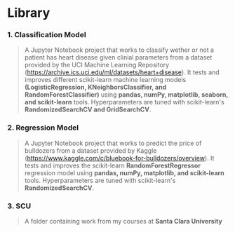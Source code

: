 # Library 

###  1. Classification Model
  > A Jupyter Notebook project that works to classify wether or not a patient has heart disease given clinial parameters from a dataset provided by the UCI Machine Learning Repository (https://archive.ics.uci.edu/ml/datasets/heart+disease). 
  > It tests and improves different scikit-learn machine learning models **(LogisticRegression, KNeighborsClassifier, and RandomForestClassifier)** using **pandas, numPy, matplotlib, seaborn, and scikit-learn** tools. Hyperparameters are tuned with scikit-learn's **RandomizedSearchCV and GridSearchCV**.
###  2. Regression Model 
  > A Jupyter Notebook project that works to predict the price of bulldozers from a dataset provided by Kaggle (https://www.kaggle.com/c/bluebook-for-bulldozers/overview). 
  > It tests and improves the scikit-learn **RandomForestRegressor** regression model using **pandas, numPy, matplotlib, and scikit-learn** tools. Hyperparameters are tuned with scikit-learn's **RandomizedSearchCV**.  

###  3. SCU 
  > A folder containing work from my courses at **Santa Clara University**
  
